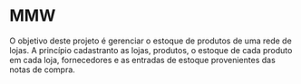 # MMW
O objetivo deste projeto é gerenciar o estoque de produtos de uma rede de lojas.
A princípio cadastranto as lojas, produtos, o estoque de cada produto em cada loja, fornecedores e 
as entradas de estoque provenientes das notas de compra.
